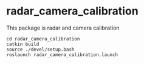 # radar_camera_calibration

This package is radar and camera calibration

```
cd radar_camera_calibration
catkin build
source ./devel/setup.bash
roslaunch radar_camera_calibration.launch
```
